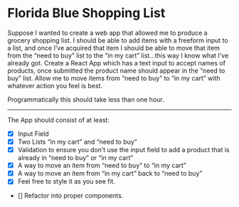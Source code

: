 # Florida Blue Shopping List

Suppose I wanted to create a web app that allowed me to produce a grocery shopping list. I should be able to add items with a freeform input to a list, and once I’ve acquired that item I should be able to move that item from the “need to buy” list to the “in my cart” list…this way I know what I’ve already got.
Create a React App which has a text input to accept names of products, once submitted the product name should appear in the “need to buy” list. Allow me to move items from “need to buy” to “in my cart” with whatever action you feel is best.

Programmatically this should take less than one hour. 
<hr>
The App should consist of at least: 

- [x]	Input Field
- [x]	Two Lists “in my cart” and “need to buy”
-	[x] Validation to ensure you don’t use the input field to add a product that is already in “need to buy” or “in my cart”
- [x]	A way to move an item from “need to buy” to “in my cart” 
-	[x] A way to move an item from “in my cart” back to “need to buy”
- [x] Feel free to style it as you see fit.
- [] Refactor into proper components.

